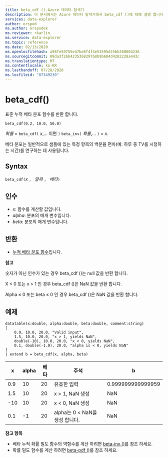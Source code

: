 ```yaml
---
title: beta_cdf ()-Azure 데이터 탐색기
description: 이 문서에서는 Azure 데이터 탐색기에서 beta_cdf ()에 대해 설명 합니다.
services: data-explorer
author: orspod
ms.author: orspodek
ms.reviewer: rkarlin
ms.service: data-explorer
ms.topic: reference
ms.date: 02/13/2020
ms.openlocfilehash: a98fe59755e47be8f4f4e53595d25bb260004236
ms.sourcegitcommit: 09da3f26b4235368297b8b9b604d4282228a443c
ms.translationtype: MT
ms.contentlocale: ko-KR
ms.lasthandoff: 07/28/2020
ms.locfileid: "87349230"
---
```

# <a name="beta_cdf"></a>beta_cdf()

표준 누적 베타 분포 함수를 반환 합니다.

```kusto
beta_cdf(0.2, 10.0, 50.0)
```

*확률*  =  `beta_cdf(` *x*,... 이면 `)` `beta_inv(` *확률*,... `)`  =  *x*.

베타 분포는 일반적으로 샘플에 있는 특정 항목의 백분율 편차(예: 하루 중 TV를 시청하는 시간)를 연구하는 데 사용됩니다.

## <a name="syntax"></a>Syntax

`beta_cdf(`*x* `, ` *알파* `, ` *베타*`)`

## <a name="arguments"></a>인수

* *x*: 함수를 계산할 값입니다.
* *alpha*: 분포의 매개 변수입니다.
* *beta*: 분포의 매개 변수입니다.

## <a name="returns"></a>반환

* [누적 베타 분포 함수](https://en.wikipedia.org/wiki/Beta_distribution#Cumulative_distribution_function)입니다.

**참고**

숫자가 아닌 인수가 있는 경우 beta_cdf ()는 null 값을 반환 합니다.

X < 0 또는 x > 1 인 경우 beta_cdf ()은 NaN 값을 반환 합니다.

Alpha ≤ 0 또는 beta ≤ 0 인 경우 beta_cdf ()은 NaN 값을 반환 합니다.

## <a name="examples"></a>예제

<!-- csl: https://help.kusto.windows.net/Samples -->
```kusto
datatable(x:double, alpha:double, beta:double, comment:string)
[
    0.9, 10.0, 20.0, "Valid input",
    1.5, 10.0, 20.0, "x > 1, yields NaN",
    double(-10), 10.0, 20.0, "x < 0, yields NaN",
    0.1, double(-1.0), 20.0, "alpha is < 0, yields NaN"
]
| extend b = beta_cdf(x, alpha, beta)
```

|x|alpha|베타|주석|b|
|---|---|---|---|---|
|0.9|10|20|유효한 입력|0.999999999999959|
|1.5|10|20|x > 1, NaN 생성|NaN|
|-10|10|20|x < 0, NaN 생성|NaN|
|0.1|-1|20|alpha는 0 < NaN을 생성 합니다.|NaN|


**참고 항목**


* 베타 누적 확률 밀도 함수의 역함수를 계산 하려면 [beta-inv ()](./beta-invfunction.md)를 참조 하세요.
* 확률 밀도 함수를 계산 하려면 [beta-pdf ()](./beta-pdffunction.md)를 참조 하세요.